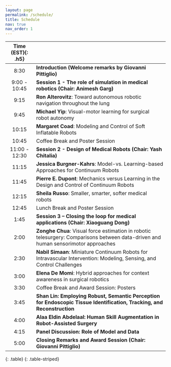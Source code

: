 ```yaml
---
layout: page
permalink: /schedule/
title: Schedule
nav: true
nav_order: 1
---
```



| **Time (EST)**{: .h5} |  |
| :-----:   | :----- |
| 8:30| **Introduction (Welcome remarks by Giovanni Pittiglio)** |
| 9:00 - 10:45| **Session 1 - The role of simulation in medical robotics (Chair: Animesh Garg)**|
| 9:15 | **Ron Alterovitz**: Toward autonomous robotic navigation throughout the lung |
| 9:45 | **Michael Yip**: Visual-motor learning for surgical robot autonomy |
| 10:15 | **Margaret Coad**: Modeling and Control of Soft Inflatable Robots |
| 10:45 | Coffee Break and Poster Session|
| 11:00 - 12:30| **Session 2 - Design of Medical Robots (Chair: Yash Chitalia)** |
| 11:15 | **Jessica Burgner-Kahrs**: Model-vs. Learning-based Approaches for Continuum Robots |
| 11:45 | **Pierre E. Dupont**: Mechanics versus Learning in the Design and Control of Continuum Robots|
| 12:15 | **Sheila Russo**: Smaller, smarter, softer medical robots|
| 12:45 | Lunch Break and Poster Session|
| 1:45 | **Session 3 – Closing the loop for medical applications (Chair: Xiaoguang Dong)** |
| 2:00 | **Zonghe Chua**: Visual force estimation in robotic telesurgery: Comparisons between data-driven and human sensorimotor approaches |
| 2:30 | **Nabil Simaan**: Miniature Continuum Robots for Intravascular Intervention: Modeling, Sensing, and Control Challenges |
| 3:00 | **Elena De Momi**: Hybrid approaches for context awareness in surgical robotics |
| 3:30 | Coffee Break and Award Session: Posters|
| 3:45 | **Shan Lin: Employing Robust, Semantic Perception for Endoscopic Tissue Identification, Tracking, and Reconstruction**|
| 4:00 | **Alaa Eldin Abdelaal: Human Skill Augmentation in Robot-Assisted Surgery**|
| 4:15 | **Panel Discussion:  Role of Model and Data** |
| 5:00 | **Closing Remarks and Award Session (Chair: Giovanni Pittiglio)** |
{: .table}
{: .table-striped}



